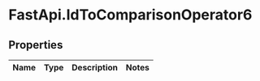 # FastApi.IdToComparisonOperator6

## Properties
Name | Type | Description | Notes
------------ | ------------- | ------------- | -------------

